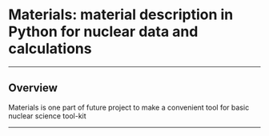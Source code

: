 # Materials: material description in Python for nuclear data and calculations

---

## **Overview**

Materials is one part of future project to make a convenient tool for basic nuclear science tool-kit

---
